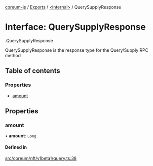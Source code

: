 [coreum-js](../README.md) / [Exports](../modules.md) / [<internal\>](../modules/internal_.md) / QuerySupplyResponse

# Interface: QuerySupplyResponse

[<internal>](../modules/internal_.md).QuerySupplyResponse

QuerySupplyResponse is the response type for the Query/Supply RPC method

## Table of contents

### Properties

- [amount](internal_.QuerySupplyResponse.md#amount)

## Properties

### amount

• **amount**: `Long`

#### Defined in

[src/coreum/nft/v1beta1/query.ts:38](https://github.com/CooperFoundation/coreum-js/blob/1aa4fb5/src/coreum/nft/v1beta1/query.ts#L38)
